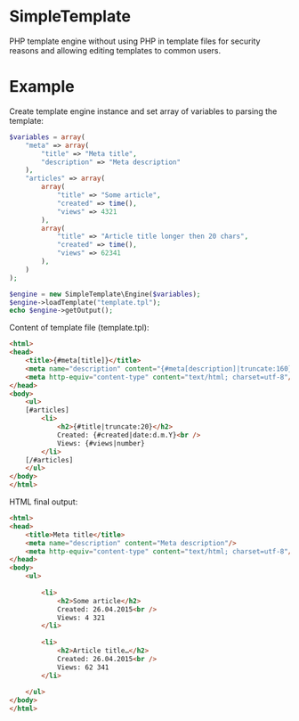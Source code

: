 # SimpleTemplate
PHP template engine without using PHP in template files for security reasons and allowing editing templates to common users.

Example
=======

Create template engine instance and set array of variables to parsing the template:
```php
$variables = array(
	"meta" => array(
		"title" => "Meta title",
		"description" => "Meta description"
	),
	"articles" => array(
		array(
			"title" => "Some article",
			"created" => time(),
			"views" => 4321
		),
		array(
			"title" => "Article title longer then 20 chars",
			"created" => time(),
			"views" => 62341
		),
	)
);

$engine = new SimpleTemplate\Engine($variables);
$engine->loadTemplate("template.tpl");
echo $engine->getOutput();
```
Content of template file (template.tpl):
```html
<html>
<head>
	<title>{#meta[title]}</title>
	<meta name="description" content="{#meta[description]|truncate:160}"/>
	<meta http-equiv="content-type" content="text/html; charset=utf-8"/>
</head>
<body>
	<ul>
	[#articles]
		<li>
			<h2>{#title|truncate:20}</h2>
			Created: {#created|date:d.m.Y}<br />
			Views: {#views|number}
		</li>
	[/#articles]
	</ul>
</body>
</html>
```

HTML final output:
```html
<html>
<head>
	<title>Meta title</title>
	<meta name="description" content="Meta description"/>
	<meta http-equiv="content-type" content="text/html; charset=utf-8"/>
</head>
<body>
	<ul>
	
		<li>
			<h2>Some article</h2>
			Created: 26.04.2015<br />
			Views: 4 321
		</li>
	
		<li>
			<h2>Article title…</h2>
			Created: 26.04.2015<br />
			Views: 62 341
		</li>
	
	</ul>
</body>
</html>
```
